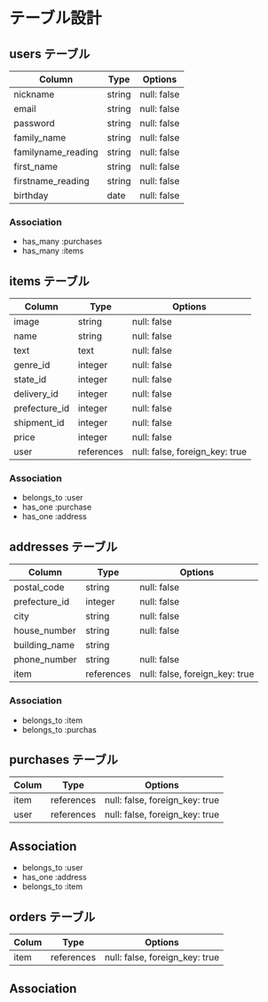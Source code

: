 # テーブル設計

## users テーブル

| Column             |  Type    |  Options    |
| ------------------ | -------- | ----------- |
| nickname           | string   | null: false |
| email              | string   | null: false |
| password           | string   | null: false |
| family_name        | string   | null: false |
| familyname_reading | string   | null: false |
| first_name         | string   | null: false |
| firstname_reading  | string   | null: false |
| birthday           | date     | null: false |

### Association

- has_many :purchases
- has_many :items

## items テーブル

| Column       | Type       | Options                        |
| -----------  | ---------- | ------------------------------ |
| image        | string     | null: false                    |
| name         | string     | null: false                    |
| text         | text       | null: false                    |
| genre_id     | integer    | null: false                    |
| state_id     | integer    | null: false                    |
| delivery_id  | integer    | null: false                    |
| prefecture_id| integer    | null: false                    |
| shipment_id  | integer    | null: false                    |
| price        | integer    | null: false                    |
| user         | references | null: false, foreign_key: true |


### Association

- belongs_to :user
- has_one :purchase
- has_one :address

## addresses テーブル

| Column        | Type       | Options                        |
| ------------- | ---------- | ------------------------------ |
| postal_code   | string     | null: false                    |
| prefecture_id | integer    | null: false                    |
| city          | string     | null: false                    |
| house_number  | string     | null: false                    |
| building_name | string     |                                |
| phone_number  | string     | null: false                    |
| item          | references | null: false, foreign_key: true |

### Association

- belongs_to :item
- belongs_to :purchas

## purchases テーブル

| Colum     | Type       | Options                        |
| --------- | ---------- | ------------------------------ |
| item      | references | null: false, foreign_key: true |
| user      | references | null: false, foreign_key: true |

## Association

- belongs_to :user
- has_one :address
- belongs_to :item

## orders テーブル

| Colum     | Type       | Options                        |
| --------- | ---------- | ------------------------------ |
| item      | references | null: false, foreign_key: true |

## Association
